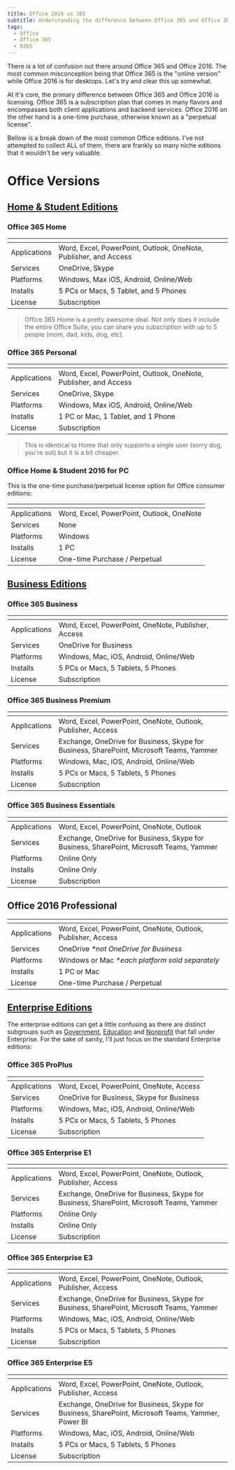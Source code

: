 ```yaml
---
title: Office 2016 vs 365
subtitle: Understanding the difference between Office 365 and Office 2016
tags:
  - Office
  - Office 365
  - O365
---
```

There is a lot of confusion out there around Office 365 and Office 2016. The most common misconception being that Office 365 is the "online version" while Office 2016 is for desktops. Let's try and clear this up somewhat. 

At it's core, the primary difference between Office 365 and Office 2016 is licensing. Office 365 is a subscription plan that comes in many flavors and encompasses both client applications and backend services. Office 2016 on the other hand is a one-time purchase, otherwise known as a "perpetual license". 

Bellow is a break down of the most common Office editions. I've not attempted to collect ALL of them, there are frankly so many niche editions that it wouldn't be very valuable.

# Office Versions

## [Home & Student Editions][office-home]

### Office 365 Home 

[]( )        | []()
-------------|----------
Applications | Word, Excel, PowerPoint, Outlook, OneNote, Publisher, and Access 
Services     | OneDrive, Skype 
Platforms    | Windows, Max iOS, Android, Online/Web
Installs     | 5 PCs or Macs, 5 Tablet, and 5 Phones
License      | Subscription

> Office 365 Home is a pretty awesome deal. Not only does it include the entire Office Suite, you can share you subscription with up to 5 people (mom, dad, kids, dog, etc).

### Office 365 Personal

[]( )        | []()
-------------|----------
Applications | Word, Excel, PowerPoint, Outlook, OneNote, Publisher, and Access 
Services     | OneDrive, Skype 
Platforms    | Windows, Max iOS, Android, Online/Web
Installs     | 1 PC or Mac, 1 Tablet, and 1 Phone
License      | Subscription

> This is identical to Home that only supports a single user (sorry dog, you're out) but it is a bit cheaper.

### Office Home & Student 2016 for PC
This is the one-time purchase/perpetual license option for Office consumer editions:

[]( )        | []()
-------------|----------
Applications | Word, Excel, PowerPoint, Outlook, OneNote
Services     | None
Platforms    | Windows
Installs     | 1 PC
License      | One-time Purchase / Perpetual

## [Business Editions][office-business]

### Office 365 Business

[]( )        | []()
-------------|----------
Applications | Word, Excel, PowerPoint, OneNote, Publisher, Access
Services     | OneDrive for Business
Platforms    | Windows, Mac, iOS, Android, Online/Web
Installs     | 5 PCs or Macs, 5 Tablets, 5 Phones
License      | Subscription

### Office 365 Business Premium

[]( )        | []()
-------------|----------
Applications | Word, Excel, PowerPoint, OneNote, Outlook, Publisher, Access
Services     | Exchange, OneDrive for Business, Skype for Business, SharePoint, Microsoft Teams, Yammer
Platforms    | Windows, Mac, iOS, Android, Online/Web
Installs     | 5 PCs or Macs, 5 Tablets, 5 Phones
License      | Subscription

### Office 365 Business Essentials

[]( )        | []()
-------------|----------
Applications | Word, Excel, PowerPoint, OneNote, Outlook
Services     | Exchange, OneDrive for Business, Skype for Business, SharePoint, Microsoft Teams, Yammer
Platforms    | Online Only
Installs     | Online Only
License      | Subscription

## Office 2016 Professional 
[]( )        | []()
-------------|----------
Applications | Word, Excel, PowerPoint, OneNote, Outlook, Publisher, Access
Services     | OneDrive _*not OneDrive for Business_
Platforms    | Windows or Mac _*each platform sold separately_ 
Installs     | 1 PC or Mac
License      | One-time Purchase / Perpetual



## [Enterprise Editions][office-ent]
The enterprise editions can get a little confusing as there are distinct subgroups such as [Government], [Education] and [Nonprofit] that fall under Enterprise. For the sake of sanity, I'll just focus on the standard Enterprise editions:

### Office 365 ProPlus

[]( )        | []()
-------------|----------
Applications | Word, Excel, PowerPoint, OneNote, Access
Services     | OneDrive for Business, Skype for Business
Platforms    | Windows, Mac, iOS, Android, Online/Web
Installs     | 5 PCs or Macs, 5 Tablets, 5 Phones
License      | Subscription


### Office 365 Enterprise E1

[]( )        | []()
-------------|----------
Applications | Word, Excel, PowerPoint, OneNote, Outlook, Publisher, Access
Services     | Exchange, OneDrive for Business, Skype for Business, SharePoint, Microsoft Teams, Yammer
Platforms    | Online Only
Installs     | Online Only
License      | Subscription


### Office 365 Enterprise E3

[]( )        | []()
-------------|----------
Applications | Word, Excel, PowerPoint, OneNote, Outlook, Publisher, Access
Services     | Exchange, OneDrive for Business, Skype for Business, SharePoint, Microsoft Teams, Yammer
Platforms    | Windows, Mac, iOS, Android, Online/Web
Installs     |5 PCs or Macs, 5 Tablets, 5 Phones
License      | Subscription


### Office 365 Enterprise E5

[]( )        | []()
-------------|----------
Applications | Word, Excel, PowerPoint, OneNote, Outlook, Publisher, Access
Services     | Exchange, OneDrive for Business, Skype for Business, SharePoint, Microsoft Teams, Yammer, Power BI
Platforms    | Windows, Mac, iOS, Android, Online/Web
Installs     |5 PCs or Macs, 5 Tablets, 5 Phones
License      | Subscription

[office-home]:[https://products.office.com/en-us/compare-all-microsoft-office-products?tab=1]
[office-business]: [https://products.office.com/en-us/compare-all-microsoft-office-products?tab=2]
[office-ent]: [https://products.office.com/en-us/business/compare-more-office-365-for-business-plans]
[education]:[https://products.office.com/en-us/academic/compare-office-365-education-plans]
[government]:[https://products.office.com/en-us/academic/compare-office-365-education-plans]
[nonprofit]:[https://products.office.com/en-us/nonprofit/office-365-nonprofit-plans-and-pricing]